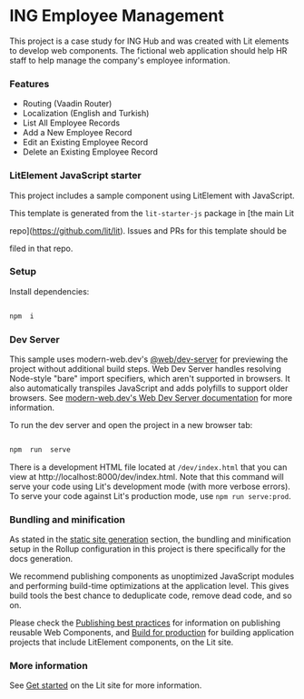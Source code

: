 
# ING Employee Management

This project is a case study for ING Hub and was created with Lit elements to develop web components. The fictional web application should help HR staff to help manage the company's employee information.

### Features

 - Routing (Vaadin Router)
 - Localization (English and Turkish)
 - List All Employee Records
 - Add a New Employee Record
 - Edit an Existing Employee Record
 - Delete an Existing Employee Record

  

### LitElement JavaScript starter

  

This project includes a sample component using LitElement with JavaScript.

  

This template is generated from the `lit-starter-js` package in [the main Lit

repo](https://github.com/lit/lit). Issues and PRs for this template should be

filed in that repo.

  

### Setup

  

Install dependencies:

  

```bash

npm  i

```
  

### Dev Server

  

This sample uses modern-web.dev's [@web/dev-server](https://www.npmjs.com/package/@web/dev-server) for previewing the project without additional build steps. Web Dev Server handles resolving Node-style "bare" import specifiers, which aren't supported in browsers. It also automatically transpiles JavaScript and adds polyfills to support older browsers. See [modern-web.dev's Web Dev Server documentation](https://modern-web.dev/docs/dev-server/overview/) for more information.

  

To run the dev server and open the project in a new browser tab:

  

```bash

npm  run  serve

```

  

There is a development HTML file located at `/dev/index.html` that you can view at http://localhost:8000/dev/index.html. Note that this command will serve your code using Lit's development mode (with more verbose errors). To serve your code against Lit's production mode, use `npm run serve:prod`.


### Bundling and minification

  

As stated in the [static site generation](#static-site) section, the bundling and minification setup in the Rollup configuration in this project is there specifically for the docs generation.

  

We recommend publishing components as unoptimized JavaScript modules and performing build-time optimizations at the application level. This gives build tools the best chance to deduplicate code, remove dead code, and so on.

  

Please check the [Publishing best practices](https://lit.dev/docs/tools/publishing/#publishing-best-practices) for information on publishing reusable Web Components, and [Build for production](https://lit.dev/docs/tools/production/) for building application projects that include LitElement components, on the Lit site.

  

### More information

  

See [Get started](https://lit.dev/docs/getting-started/) on the Lit site for more information.